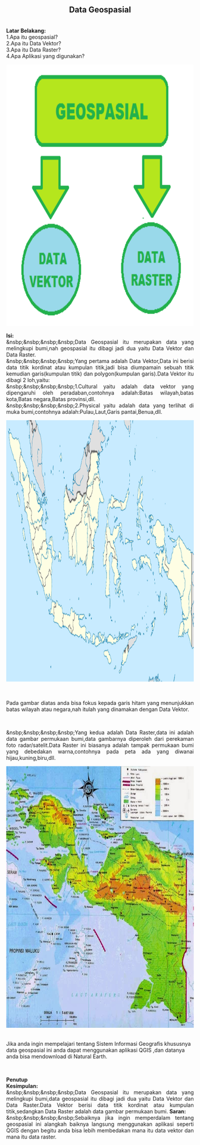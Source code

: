 <h2 align="center">Data Geospasial</h2>
<br>
<strong>Latar Belakang:</strong>
<br>
1.Apa itu geospasial?<br>
2.Apa itu Data Vektor?<br>
3.Apa itu Data Raster?<br>
4.Apa Aplikasi yang digunakan?<br>

<p align="center">
  <img src="../../img/geospasial.png" width="650" height="700">
</p>

<p align="justify">
<strong>Isi:</strong>
<br>
&nsbp;&nsbp;&nsbp;&nsbp;Data Geospasial itu merupakan data yang melingkupi bumi,nah geospasial itu dibagi jadi dua yaitu Data Vektor dan Data Raster.
<br>
&nsbp;&nsbp;&nsbp;&nsbp;Yang pertama adalah Data Vektor,Data ini berisi data titik kordinat atau kumpulan titik,jadi bisa diumpamain sebuah titik kemudian garis(kumpulan titik) dan polygon(kumpulan garis).Data Vektor itu dibagi 2 loh,yaitu:
<br>
&nsbp;&nsbp;&nsbp;&nsbp;1.Cultural yaitu adalah data vektor yang dipengaruhi oleh peradaban,contohnya adalah:Batas wilayah,batas kota,Batas negara,Batas provinsi,dll.
<br>
&nsbp;&nsbp;&nsbp;&nsbp;2.Physical yaitu adalah data yang terlihat di muka bumi,contohnya adalah:Pulau,Laut,Garis pantai,Benua,dll.
<br>
</p>
<p align="center">
  <img src="../../img/data_vektor.png" width="650" height="700">
</p>

<br>
<p align="justify">
Pada gambar diatas anda bisa fokus kepada garis hitam yang menunjukkan batas wilayah atau negara,nah itulah yang dinamakan dengan Data Vektor.
</p>
<br>
<p align="justify">
&nsbp;&nsbp;&nsbp;&nsbp;Yang kedua adalah Data Raster,data ini adalah data gambar permukaan bumi,data gambarnya diperoleh dari perekaman foto radar/satelit.Data Raster ini biasanya adalah tampak permukaan bumi yang debedakan warna,contohnya pada peta ada yang diwanai hijau,kuning,biru,dll.
<br>

<p align="center">
  <img src="../../img/data_raster.jpg" width="650" height="700">
</p>

<br>
Jika anda ingin mempelajari tentang Sistem Informasi Geografis khususnya data geospasial ini anda dapat menggunakan aplikasi QGIS ,dan datanya anda bisa mendownload di Natural Earth.
</p>
<br>
<p align="justify">
<strong>Penutup</strong><br>
<strong>Kesimpulan:</strong><br>
&nsbp;&nsbp;&nsbp;&nsbp;Data Geospasial itu merupakan data yang melingkupi bumi,data geospasial itu dibagi jadi dua yaitu Data Vektor dan Data Raster.Data Vektor berisi data titik kordinat atau kumpulan titik,sedangkan Data Raster adalah data gambar permukaan bumi.
<strong>Saran:</strong><br>
&nsbp;&nsbp;&nsbp;&nsbp;Sebaiknya jika ingin memperdalam tentang geospasial ini alangkah baiknya langsung menggunakan aplikasi seperti QGIS dengan begitu anda bisa lebih membedakan mana itu data vektor dan mana itu data raster.
</p>